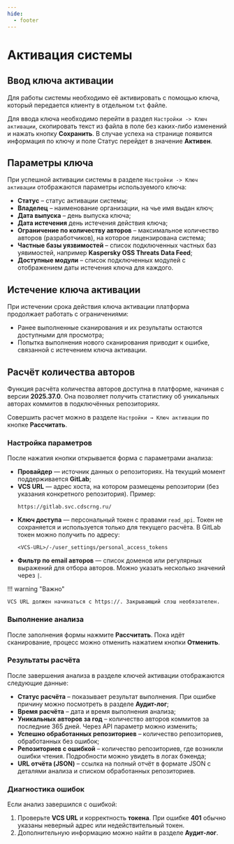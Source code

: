 ```yaml
---
hide:
  - footer
---
```


# Активация системы

## Ввод ключа активации

Для работы системы необходимо её активировать с помощью ключа, который передается клиенту в отдельном `txt` файле.

Для ввода ключа необходимо перейти в раздел `Настройки -> Ключ активации`, скопировать текст из файла в поле без каких-либо изменений и нажать кнопку **Сохранить**. В случае успеха на странице появится информация по ключу и поле Статус перейдет в значение **Активен**.

## Параметры ключа

При успешной активации системы в разделе `Настройки -> Ключ активации` отображаются параметры используемого ключа:

- **Статус** – статус активации системы;
- **Владелец** – наименование организации, на чье имя выдан ключ;
- **Дата выпуска** – день выпуска ключа;
- **Дата истечения** день истечения действия ключа;
- **Ограничение по количеству авторов** – максимальное количество авторов (разработчиков), на которое лицензирована система;
- **Частные базы уязвимостей** – список подключенных частных баз уявимостей, например **Kaspersky OSS Threats Data Feed**;
- **Доступные модули** – список подключенных модулей с отображением даты истечения ключа для каждого.

## Истечение ключа активации

При истечении срока действия ключа активации платформа продолжает работать с ограничениями:

- Ранее выполненные сканирования и их результаты остаются доступными для просмотра;
- Попытка выполнения нового сканирования приводит к ошибке, связанной с истечением ключа активации.

## Расчёт количества авторов

Функция расчёта количества авторов доступна в платформе, начиная с версии **2025.37.0**. Она позволяет получить статистику об уникальных авторах коммитов в подключённых репозиториях.

Совершить расчет можно в разделе `Настройки → Ключ активации` по кнопке **Рассчитать**.

### Настройка параметров

После нажатия кнопки открывается форма с параметрами анализа:

- **Провайдер** — источник данных о репозиториях. На текущий момент поддерживается **GitLab**;
- **VCS URL** — адрес хоста, на котором размещены репозитории (без указания конкретного репозитория).
  Пример:
  ```
  https://gitlab.svc.cdscrng.ru/
  ```
- **Ключ доступа** — персональный токен с правами `read_api`. Токен не сохраняется и используется только для текущего расчёта.
  В GitLab токен можно получить по адресу:
  ```
  <VCS-URL>/-/user_settings/personal_access_tokens
  ```
- **Фильтр по email авторов** — список доменов или регулярных выражений для отбора авторов. Можно указать несколько значений через `|`.


!!! warning "Важно"

    VCS URL должен начинаться с https://. Закрывающий слэш необязателен.

### Выполнение анализа

После заполнения формы нажмите **Рассчитать**. Пока идёт сканирование, процесс можно отменить нажатием кнопки **Отменить**.

### Результаты расчёта

После завершения анализа в разделе ключей активации отображаются следующие данные:

- **Статус расчёта** – показывает результат выполнения. При ошибке причину можно посмотреть в разделе **Аудит-лог**;
- **Время расчёта** – дата и время выполнения анализа;
- **Уникальных авторов за год** – количество авторов коммитов за последние 365 дней. Через API параметр можно изменить;
- **Успешно обработанных репозиториев** – количество репозиториев, обработанных без ошибок;
- **Репозиториев с ошибкой** – количество репозиториев, где возникли ошибки чтения. Подробности можно увидеть в логах бэкенда;
- **URL отчёта (JSON)** – ссылка на полный отчёт в формате JSON с деталями анализа и списком обработанных репозиториев.

### Диагностика ошибок

Если анализ завершился с ошибкой:

1. Проверьте **VCS URL** и корректность **токена**. При ошибке **401** обычно указаны неверный адрес или недействительный токен.
3. Дополнительную информацию можно найти в разделе **Аудит-лог**.
